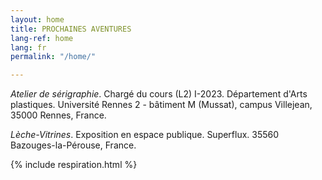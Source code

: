 ```yaml
---
layout: home
title: PROCHAINES AVENTURES
lang-ref: home
lang: fr
permalink: "/home/"

---
```

_Atelier de sérigraphie_. Chargé du cours (L2) I-2023. Département d'Arts plastiques. Université Rennes 2 - bâtiment M (Mussat), campus Villejean, 35000 Rennes, France.

_Lèche-Vitrines_. Exposition en espace publique. Superflux. 35560 Bazouges-la-Pérouse, France.

{% include respiration.html %}